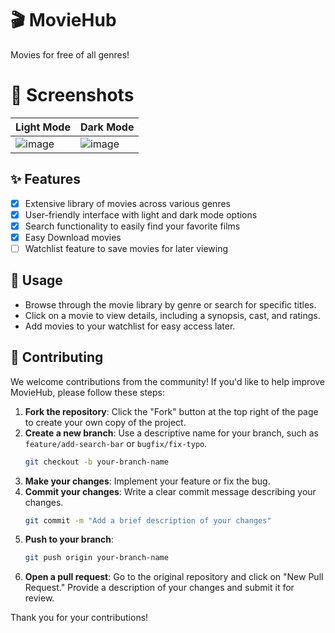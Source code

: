 # 🎬 MovieHub
Movies for free of all genres!

# 📸 Screenshots
Light Mode | Dark Mode
--- | ---
![image](https://github.com/user-attachments/assets/4d3fb56c-f8ee-4b94-b8f2-a7829ee8e842) | ![image](https://github.com/user-attachments/assets/ec1e42bf-bc98-40b6-b2b9-907243850ec2)

## ✨ Features 
- [x] Extensive library of movies across various genres
- [x] User-friendly interface with light and dark mode options
- [x] Search functionality to easily find your favorite films
- [x] Easy Download movies
- [ ] Watchlist feature to save movies for later viewing

## 🎥 Usage 
- Browse through the movie library by genre or search for specific titles.
- Click on a movie to view details, including a synopsis, cast, and ratings.
- Add movies to your watchlist for easy access later.

## 🤝 Contributing 
We welcome contributions from the community! If you'd like to help improve MovieHub, please follow these steps:
1. **Fork the repository**: Click the "Fork" button at the top right of the page to create your own copy of the project.
2. **Create a new branch**: Use a descriptive name for your branch, such as `feature/add-search-bar` or `bugfix/fix-typo`.
   ```bash 
   git checkout -b your-branch-name
   ```
3. **Make your changes**: Implement your feature or fix the bug.
4. **Commit your changes**: Write a clear commit message describing your changes.
   ```bash
   git commit -m "Add a brief description of your changes"
   ```
5. **Push to your branch**: 
   ```bash
   git push origin your-branch-name
   ```
6. **Open a pull request**: Go to the original repository and click on "New Pull Request." Provide a description of your changes and submit it for review.

Thank you for your contributions!
